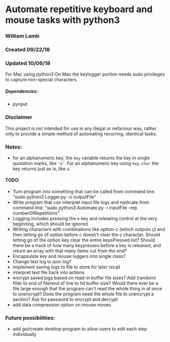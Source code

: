 # Automate repetitive keyboard and mouse tasks with python3

### William Lamb
### Created 09/22/18
### Updated 10/06/18

For Mac using python3
On Mac the keylogger portion needs sudo privileges to capture non-special characters.

##### Dependencies:
- pynput

### Disclaimer
This project is not intended for use in any illegal or nefarious way, rather only to provide a simple method of automating recurring, identical tasks.

### Notes:
- for an alphanumeric key, the `key` variable returns the key in single quotation marks, like `'a'`. For an alphanumeric key using `key.char` the key returns just as is, like `a`.

#### TODO:
- Turn program into something that can be called from command line: "sudo python3 Logger.py -o outputFile"
- Write program that can interpret input file logs and replicate from command line: "sudo python3 Automate.py -i inputFile -rep numberOfRepetitions"
- Logging includes pressing the x key and releasing control at the very beginning, which should be ignored
- Writing characters with combinations like option-c (which outputs ç) and then letting go of option before c doesn't clear the ç character. Should letting go of the option key clear the entire keysPressed list? Should there be a track of how many keypresses before a key is released, and return an array with that many items cut from the end?
- Encapsulate key and mouse loggers into single class?
- Change text log to json log?
- implement saving logs to file to store for later recall
- interpret text file back into actions
- encrypt saved logs based on read-in buffer file sizes? Add (random) filler to end of file/end of line to hit buffer size? Would there ever be a file large enough that the program can't read the whole thing in at once to unencrypt? Does the program need the whole file to unencrypt a section?  Ask for password to encrypt and decrypt
- add data compression option on mouse moves

### Future possibilities:
- add gui/create desktop program to allow users to edit each step individually
